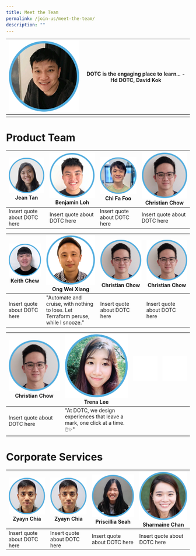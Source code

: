 ```yaml
---
title: Meet the Team
permalink: /join-us/meet-the-team/
description: ""
---
```

| ![Head DOTC David Kok](/images/Meet%20the%20Team/david-kok.png) | DOTC is the engaging place to learn... - Hd DOTC, David Kok | 
| -------- | -------- | 
|      |      | 



# Product Team

| ![Software Engineer Team Lead Jean Tan](/images/Meet%20the%20Team/jean-tan-swe.png)Jean Tan|![Software Engineer Benjamin Loh](/images/Meet%20the%20Team/benjamin-loh.png) Benjamin Loh | ![Software Engineer Chi Fa Foo](/images/Meet%20the%20Team/chi-fa-updated.png) Chi Fa Foo| ![Software Engineer Christian Chow](/images/Meet%20the%20Team/christian-chow.png) Christian Chow
| -------- | -------- | -------- | -------- |
| Insert quote about DOTC here | Insert quote about DOTC here | Insert quote about DOTC here |Insert quote about DOTC here |



![Software Engineer Keith Chew](/images/Meet%20the%20Team/keith-chew.png) Keith Chew | ![Software Engineer Ong Wei Xiang](/images/Meet%20the%20Team/wei-xiang-ong.png) Ong Wei Xiang | ![Software Engineer Christian Chow](/images/Meet%20the%20Team/christian-chow.png) Christian Chow| ![Software Engineer Christian Chow](/images/Meet%20the%20Team/christian-chow.png) Christian Chow|
| -------- | -------- | -------- | -------- |
| Insert quote about DOTC here     | "Automate and cruise, with nothing to lose. Let Terraform peruse, while I snooze."     | Insert quote about DOTC here    | Insert quote about DOTC here    |

| ![Software Engineer Christian Chow](/images/Meet%20the%20Team/christian-chow.png) Christian Chow|![Trena Lee UX/UI Designer](/images/Meet%20the%20Team/trena-lee-designer.png) Trena Lee  | ![](/images/empty-space.png) | ![](/images/empty-space.png) |
| -------- | -------- | -------- |-------- |
| Insert quote about DOTC here     | "At DOTC, we design experiences that leave a mark, one click at a time. 🖱️✨"    |     |

# Corporate Services

| ![Zyayn Chia Corporate Services Branch](/images/Meet%20the%20Team/zyayn-chia.png)Zyayn Chia | ![Zyayn Chia Corporate Services Branch](/images/Meet%20the%20Team/zyayn-chia.png)Zyayn Chia| ![Priscillia Seah Corporate Services Branch](/images/Meet%20the%20Team/pris-seah-corporate.png)Priscillia Seah | ![Sharmaine Chan Corporate Services Branch](/images/Meet%20the%20Team/sharmaine-chan.png)Sharmaine Chan |
| -------- | -------- | -------- | -------- |
| Insert quote about DOTC here     | Insert quote about DOTC here     | Insert quote about DOTC here    | Insert quote about DOTC here    |